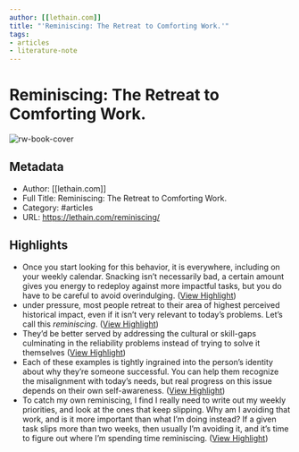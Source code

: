 ```yaml
---
author: [[lethain.com]]
title: "'Reminiscing: The Retreat to Comforting Work.'"
tags: 
- articles
- literature-note
---
```

# Reminiscing: The Retreat to Comforting Work.

![rw-book-cover](https://lethain.com/static/author.png)

## Metadata
- Author: [[lethain.com]]
- Full Title: Reminiscing: The Retreat to Comforting Work.
- Category: #articles
- URL: https://lethain.com/reminiscing/

## Highlights
- Once you start looking for this behavior, it is everywhere, including on your weekly calendar. Snacking isn’t necessarily bad, a certain amount gives you energy to redeploy against more impactful tasks, but you do have to be careful to avoid overindulging. ([View Highlight](https://read.readwise.io/read/01gryhbe7wfgx4chah06d7vk7y))
- under pressure, most people retreat to their area of highest perceived historical impact, even if it isn’t very relevant to today’s problems. Let’s call this *reminiscing*. ([View Highlight](https://read.readwise.io/read/01gryhc956jsnx2t1svzahq233))
- They’d be better served by addressing the cultural or skill-gaps culminating in the reliability problems instead of trying to solve it themselves ([View Highlight](https://read.readwise.io/read/01gryhdv7zntf77mmt838ppb61))
- Each of these examples is tightly ingrained into the person’s identity about why they’re someone successful. You can help them recognize the misalignment with today’s needs, but real progress on this issue depends on their own self-awareness. ([View Highlight](https://read.readwise.io/read/01gryhh6xmjfgwr1qegcyhmaqf))
- To catch my own reminiscing, I find I really need to write out my weekly priorities, and look at the ones that keep slipping. Why am I avoiding that work, and is it more important than what I’m doing instead? If a given task slips more than two weeks, then usually I’m avoiding it, and it’s time to figure out where I’m spending time reminiscing. ([View Highlight](https://read.readwise.io/read/01gryhjmkxwf9q1sa26m82bd50))
